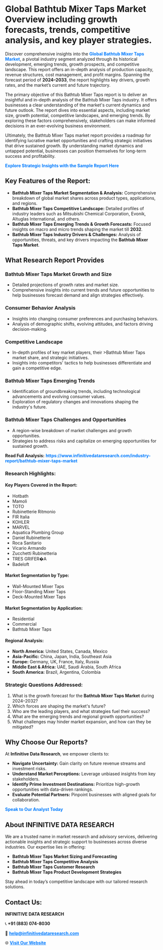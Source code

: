<h1>Global Bathtub Mixer Taps Market Overview including growth forecasts, trends, competitive analysis, and key player strategies.</h1>
<p>
Discover comprehensive insights into the 
<a href="https://www.infinitivedataresearch.com/industry-report/bathtub-mixer-taps-market" rel="dofollow" style="color: #007BFF; text-decoration: none;"><strong>Global Bathtub Mixer Taps Market</strong></a>, a pivotal industry segment analyzed through its historical development, emerging trends, growth prospects, and competitive landscape. This report offers an in-depth analysis of production capacity, revenue structures, cost management, and profit margins. Spanning the forecast period of <strong>2024–2033</strong>, the report highlights key drivers, growth rates, and the market’s current and future trajectory.
</p>
<p>
The primary objective of this Bathtub Mixer Taps report is to deliver an insightful and in-depth analysis of the Bathtub Mixer Taps industry. It offers businesses a clear understanding of the market's current dynamics and future outlook. The report dives into essential aspects, including market size, growth potential, competitive landscapes, and emerging trends. By exploring these factors comprehensively, stakeholders can make informed decisions in an ever-evolving business environment.
</p>
<p>
Ultimately, the Bathtub Mixer Taps market report provides a roadmap for identifying lucrative market opportunities and crafting strategic initiatives that drive sustained growth. By understanding market dynamics and untapped potential, businesses can position themselves for long-term success and profitability.
</p>
<p>
<a href="https://www.infinitivedataresearch.com/request-sample/reportId=110674" style="color: #007BFF; text-decoration: none;"><strong>Explore Strategic Insights with the Sample Report Here</strong></a>
</p>

<h2>Key Features of the Report:</h2>
<ul>
<li><strong>Bathtub Mixer Taps Market Segmentation & Analysis:</strong> Comprehensive breakdown of global market shares across product types, applications, and regions.</li>
<li><strong>Bathtub Mixer Taps Competitive Landscape:</strong> Detailed profiles of industry leaders such as Mitsubishi Chemical Corporation, Evonik, Altuglas International, and others.</li>
<li><strong>Bathtub Mixer Taps Emerging Trends & Growth Forecasts:</strong> Focused insights on macro and micro trends shaping the market till <strong>2032</strong>.</li>
<li><strong>Bathtub Mixer Taps Industry Drivers & Challenges:</strong> Analysis of opportunities, threats, and key drivers impacting the <strong>Bathtub Mixer Taps Market</strong>.</li>
</ul>

<h2>What Research Report Provides</h2>
<h3>Bathtub Mixer Taps Market Growth and Size</h3>
<ul>
<li>Detailed projections of growth rates and market size.</li>
<li>Comprehensive insights into current trends and future opportunities to help businesses forecast demand and align strategies effectively.</li>
</ul>

<h3>Consumer Behavior Analysis</h3>
<ul>
<li>Insights into changing consumer preferences and purchasing behaviors.</li>
<li>Analysis of demographic shifts, evolving attitudes, and factors driving decision-making.</li>
</ul>

<h3>Competitive Landscape</h3>
<ul>
<li>In-depth profiles of key market players, their >Bathtub Mixer Taps market share, and strategic initiatives.</li>
<li>Insights into competitors' tactics to help businesses differentiate and gain a competitive edge.</li>
</ul>

<h3>Bathtub Mixer Taps Emerging Trends</h3>
<ul>
<li>Identification of groundbreaking trends, including technological advancements and evolving consumer values.</li>
<li>Exploration of regulatory changes and innovations shaping the industry's future.</li>
</ul>

<h3>Bathtub Mixer Taps Challenges and Opportunities</h3>
<ul>
<li>A region-wise breakdown of market challenges and growth opportunities.</li>
<li>Strategies to address risks and capitalize on emerging opportunities for sustained growth.</li>
</ul>
<p><strong>Read Full Analysis:</strong> <a href="https://www.infinitivedataresearch.com/industry-report/bathtub-mixer-taps-market" rel="dofollow" style="color: #007BFF; text-decoration: none;"><strong>https://www.infinitivedataresearch.com/industry-report/bathtub-mixer-taps-market</strong></a></p>
<h3>Research Highlights:</h3>
<h4>Key Players Covered in the Report:</h4>
<ul><li>Hotbath</li><li>Mamoli</li><li>TOTO</li><li>Rubinetterie Ritmonio</li><li>FIR Italia</li><li>KOHLER</li><li>MARVEL</li><li>Aquatica Plumbing Group</li><li>Daniel Rubinetterie</li><li>Roca Sanitario</li><li>Vicario Armando</li><li>Zucchetti Rubinetteria</li><li>TRES GRIFER�A</li><li>Badeloft</li></ul>
<h4>Market Segmentation by Type:</h4>
<ul><li>Wall-Mounted Mixer Taps</li><li>Floor-Standing Mixer Taps</li><li>Deck-Mounted Mixer Taps</li></ul>
<h4>Market Segmentation by Application:</h4>
<ul><li>Residential</li><li>Commercial</li><li>Bathtub Mixer Taps</li></ul>

<h4>Regional Analysis:</h4>
<ul>
<li><strong>North America:</strong> United States, Canada, Mexico</li>
<li><strong>Asia-Pacific:</strong> China, Japan, India, Southeast Asia</li>
<li><strong>Europe:</strong> Germany, UK, France, Italy, Russia</li>
<li><strong>Middle East & Africa:</strong> UAE, Saudi Arabia, South Africa</li>
<li><strong>South America:</strong> Brazil, Argentina, Colombia</li>
</ul>

<h3>Strategic Questions Addressed:</h3>
<ol>
<li>What is the growth forecast for the <strong>Bathtub Mixer Taps Market</strong> during 2024–2032?</li>
<li>Which forces are shaping the market's future?</li>
<li>Who are the leading players, and what strategies fuel their success?</li>
<li>What are the emerging trends and regional growth opportunities?</li>
<li>What challenges may hinder market expansion, and how can they be mitigated?</li>
</ol>

<h2>Why Choose Our Reports?</h2>
<p>At <strong>Infinitive Data Research</strong>, we empower clients to:</p>
<ul>
<li><strong>Navigate Uncertainty:</strong> Gain clarity on future revenue streams and investment risks.</li>
<li><strong>Understand Market Perceptions:</strong> Leverage unbiased insights from key stakeholders.</li>
<li><strong>Identify Prime Investment Destinations:</strong> Prioritize high-growth opportunities with data-driven rankings.</li>
<li><strong>Evaluate Potential Partners:</strong> Pinpoint businesses with aligned goals for collaboration.</li>
</ul>
<p><a href="https://www.infinitivedataresearch.com/industry-report/bathtub-mixer-taps-market" rel="dofollow" style="color: #007BFF; text-decoration: none;"><strong>Speak to Our Analyst Today</strong></a></p>

<h2>About INFINITIVE DATA RESEARCH</h2>
<p>We are a trusted name in market research and advisory services, delivering actionable insights and strategic support to businesses across diverse industries. Our expertise lies in offering:</p>
<ul>
<li><strong>Bathtub Mixer Taps Market Sizing and Forecasting</strong></li>
<li><strong>Bathtub Mixer Taps Competitive Analysis</strong></li>
<li><strong>Bathtub Mixer Taps Customer Research</strong></li>
<li><strong>Bathtub Mixer Taps Product Development Strategies</strong></li>
</ul>
<p>Stay ahead in today’s competitive landscape with our tailored research solutions.</p>

<h2>Contact Us:</h2>
<p><strong>INFINITIVE DATA RESEARCH</strong></p>
<p>📞 <strong>+91 (883) 074-8030</strong></p>
<p>📧 <strong><a href="mailto:help@infinitivedataresearch.com" style="color: #007BFF;">help@infinitivedataresearch.com</a></strong></p>
<p>🌐 <strong><a href="https://www.infinitivedataresearch.com" rel="dofollow" style="color: #007BFF;">Visit Our Website</a></strong></p>
